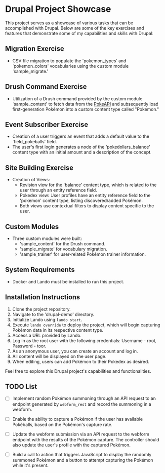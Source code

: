 # Drupal Project Showcase

This project serves as a showcase of various tasks that can be accomplished with Drupal. Below are some of the key exercises and features that demonstrate some of my capabilities and skills with Drupal:

## Migration Exercise
- CSV file migration to populate the 'pokemon_types' and 'pokemon_colors' vocabularies using the custom module 'sample_migrate.'

## Drush Command Exercise
- Utilization of a Drush command provided by the custom module 'sample_content' to fetch data from the [PokeAPI](https://pokeapi.co/) and subsequently load first-generation Pokémon into a custom content type called "Pokemon."

## Event Subscriber Exercise
- Creation of a user triggers an event that adds a default value to the 'field_pokeballs' field.
- The user's first login generates a node of the 'pokedollars_balance' content type with an initial amount and a description of the concept.

## Site Building Exercise
- Creation of Views:
  - Revision view for the 'balance' content type, which is related to the user through an entity reference field.
  - Pokedex view: User profiles have an entity reference field to the 'pokemon' content type, listing discovered/added Pokémon.
  - Both views use contextual filters to display content specific to the user.

## Custom Modules
- Three custom modules were built:
  - 'sample_content' for the Drush command.
  - 'sample_migrate' for vocabulary migration.
  - 'sample_trainer' for user-related Pokémon trainer information.

## System Requirements
- Docker and Lando must be installed to run this project.

## Installation Instructions
1. Clone the project repository.
2. Navigate to the 'drupal-demo' directory.
3. Initialize Lando using `lando start`.
4. Execute `lando override` to deploy the project, which will begin capturing Pokémon data in its respective content type.
5. Access a URL provided by Lando.
6. Log in as the root user with the following credentials: Username - root, Password - toor.
7. As an anonymous user, you can create an account and log in.
8. All content will be displayed on the user page.
9. When editing, users can add Pokémon to their Pokedex as desired.

Feel free to explore this Drupal project's capabilities and functionalities.

## TODO List

- [ ] Implement random Pokémon summoning through an API request to an endpoint generated by `webform_rest` and record the summoning in a webform.

- [ ] Enable the ability to capture a Pokémon if the user has available Pokéballs, based on the Pokémon's capture rate.

- [ ] Update the webform submission via an API request to the webform endpoint with the results of the Pokémon capture. The controller should also update the user's profile with the captured Pokémon.

- [ ] Build a call to action that triggers JavaScript to display the randomly summoned Pokémon and a button to attempt capturing the Pokémon while it's present.

